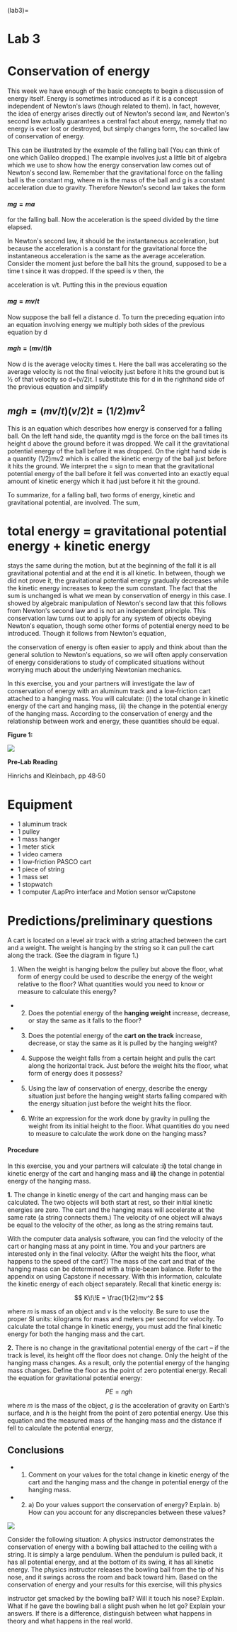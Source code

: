 (lab3)=
# Lab 3

# Conservation of energy

This week we have enough of the basic concepts to begin a discussion of energy itself. Energy is sometimes introduced as if it is a concept independent of Newtonʹs laws (though related to them). In fact, however, the idea of energy arises directly out of Newtonʹs second law, and Newtonʹs second law actually guarantees a central fact about energy, namely that no energy is ever lost or destroyed, but simply changes form, the so‐called law of conservation of energy.

This can be illustrated by the example of the falling ball (You can think of one which Galileo dropped.) The example involves just a little bit of algebra which we use to show how the energy conservation law comes out of Newtonʹs second law. Remember that the gravitational force on the falling ball is the constant mg, where m is the mass of the ball and g is a constant acceleration due to gravity. Therefore Newtonʹs second law takes the form

#### $mg=ma$

for the falling ball. Now the acceleration is the speed divided by the time elapsed.

In Newtonʹs second law, it should be the instantaneous acceleration, but because the acceleration is a constant for the gravitational force the instantaneous acceleration is the same as the average acceleration. Consider the moment just before the ball hits the ground, supposed to be a time t since it was dropped. If the speed is v then, the

acceleration is v/t. Putting this in the previous equation

#### $mg=mv/t$

Now suppose the ball fell a distance d. To turn the preceding equation into an equation involving energy we multiply both sides of the previous equation by d

#### $mgh=(mv/t)h$

Now d is the average velocity times t. Here the ball was accelerating so the average velocity is not the final velocity just before it hits the ground but is ½ of that velocity so d=(v/2)t. I substitute this for d in the righthand side of the previous equation and simplify

## $mgh=(mv/t)(v/2)t=(1/2)mv^2$

This is an equation which describes how energy is conserved for a falling ball. On the left hand side, the quantity mgd is the force on the ball times its height d above the ground before it was dropped. We call it the gravitational potential energy of the ball before it was dropped. On the right hand side is a quantity (1/2)mv2 which is called the kinetic energy of the ball just before it hits the ground. We interpret the = sign to mean that the gravitational potential energy of the ball before it fell was converted into an exactly equal amount of kinetic energy which it had just before it hit the ground.

To summarize, for a falling ball, two forms of energy, kinetic and gravitational potential, are involved. The sum,

# total energy = gravitational potential energy + kinetic energy

stays the same during the motion, but at the beginning of the fall it is all gravitational potential and at the end it is all kinetic. In between, though we did not prove it, the gravitational potential energy gradually decreases while the kinetic energy increases to keep the sum constant. The fact that the sum is unchanged is what we mean by conservation of energy in this case. I showed by algebraic manipulation of Newtonʹs second law that this follows from Newtonʹs second law and is not an independent principle. This conservation law turns out to apply for any system of objects obeying Newtonʹs equation, though some other forms of potential energy need to be introduced. Though it follows from Newtonʹs equation,

the conservation of energy is often easier to apply and think about than the general solution to Newtonʹs equations, so we will often apply conservation of energy considerations to study of complicated situations without worrying much about the underlying Newtonian mechanics.

In this exercise, you and your partners will investigate the law of conservation of energy with an aluminum track and a low‐friction cart attached to a hanging mass. You will calculate: (i) the total change in kinetic energy of the cart and hanging mass, (ii) the change in the potential energy of the hanging mass. According to the conservation of energy and the relationship between work and energy, these quantities should be equal.

**Figure 1:**

![](_page_15_Figure_5.jpeg)

**Pre-Lab Reading** 

Hinrichs and Kleinbach, pp 48‐50

# Equipment

- 1 aluminum track
- 1 pulley
- 1 mass hanger
- 1 meter stick
- 1 video camera
- 1 low‐friction PASCO cart
- 1 piece of string
- 1 mass set
- 1 stopwatch
- 1 computer /LapPro interface and Motion sensor w/Capstone

# Predictions/preliminary questions

A cart is located on a level air track with a string attached between the cart and a weight. The weight is hanging by the string so it can pull the cart along the track. (See the diagram in figure 1.)

1. When the weight is hanging below the pulley but above the floor, what form of energy could be used to describe the energy of the weight relative to the floor? What quantities would you need to know or measure to calculate this energy?

- 2. Does the potential energy of the **hanging weight** increase, decrease, or stay the same as it falls to the floor?
- 3. Does the potential energy of the **cart on the track** increase, decrease, or stay the same as it is pulled by the hanging weight?
- 4. Suppose the weight falls from a certain height and pulls the cart along the horizontal track. Just before the weight hits the floor, what form of energy does it possess?
- 5. Using the law of conservation of energy, describe the energy situation just before the hanging weight starts falling compared with the energy situation just before the weight hits the floor.
- 6. Write an expression for the work done by gravity in pulling the weight from its initial height to the floor. What quantities do you need to measure to calculate the work done on the hanging mass?

#### Procedure

In this exercise, you and your partners will calculate :**i)** the total change in kinetic energy of the cart and hanging mass and **ii)** the change in potential energy of the hanging mass.

**1.** The change in kinetic energy of the cart and hanging mass can be calculated. The two objects will both start at rest, so their initial kinetic energies are zero. The cart and the hanging mass will accelerate at the same rate (a string connects them.) The velocity of one object will always be equal to the velocity of the other, as long as the string remains taut.

With the computer data analysis software, you can find the velocity of the cart or hanging mass at any point in time. You and your partners are interested only in the final velocity. (After the weight hits the floor, what happens to the speed of the cart?) The mass of the cart and that of the hanging mass can be determined with a triple‐beam balance. Refer to the appendix on using Capstone if necessary. With this information, calculate the kinetic energy of each object separately. Recall that kinetic energy is:

$$
K\!\!E = \frac{1}{2}mv^2
$$

where *m* is mass of an object and *v* is the velocity. Be sure to use the proper SI units: kilograms for mass and meters per second for velocity. To calculate the total change in kinetic energy, you must add the final kinetic energy for both the hanging mass and the cart.

**2.** There is no change in the gravitational potential energy of the cart – if the track is level, its height off the floor does not change. Only the height of the hanging mass changes. As a result, only the potential energy of the hanging mass changes. Define the floor as the point of zero potential energy. Recall the equation for gravitational potential energy:

$$
PE = ngh
$$

where *m* is the mass of the object, *g* is the acceleration of gravity on Earthʹs surface, and *h* is the height from the point of zero potential energy. Use this equation and the measured mass of the hanging mass and the distance if fell to calculate the potential energy,

## Conclusions

- 1. Comment on your values for the total change in kinetic energy of the cart and the hanging mass and the change in potential energy of the hanging mass.
- 2. a) Do your values support the conservation of energy? Explain. b) How can you account for any discrepancies between these values?

![](_page_17_Picture_4.jpeg)

Consider the following situation: A physics instructor demonstrates the conservation of energy with a bowling ball attached to the ceiling with a string. It is simply a large pendulum. When the pendulum is pulled back, it has all potential energy, and at the bottom of its swing, it has all kinetic energy. The physics instructor releases the bowling ball from the tip of his nose, and it swings across the room and back toward him. Based on the conservation of energy and your results for this exercise, will this physics

instructor get smacked by the bowling ball? Will it touch his nose? Explain. What if he gave the bowling ball a slight push when he let go? Explain your answers. If there is a difference, distinguish between what happens in theory and what happens in the real world.
